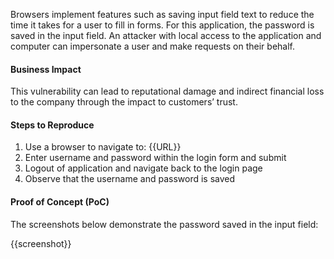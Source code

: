 Browsers implement features such as saving input field text to reduce the time it takes for a user to fill in forms. For this application, the password is saved in the input field. An attacker with local access to the application and computer can impersonate a user and make requests on their behalf.

#### Business Impact

This vulnerability can lead to reputational damage and indirect financial loss to the company through the impact to customers’ trust.

#### Steps to Reproduce

1. Use a browser to navigate to: {{URL}}
1. Enter username and password within the login form and submit
1. Logout of application and navigate back to the login page
1. Observe that the username and password is saved

#### Proof of Concept (PoC)

The screenshots below demonstrate the password saved in the input field:

{{screenshot}}
